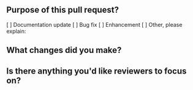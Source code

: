 <!--
Allo' allo'! 
Thanks for taking the time to submit a pull request ❤

Please make sure you read and fulfill our pull request guidelines:
https://github.com/yeoman/yeoman/blob/master/contributing.md

Additional useful information is placed on the Yeoman Website:
http://yeoman.io/contributing/pull-request.html
-->

## Purpose of this pull request? 

<!-- Put an »X« into square brackets next to item) -->

[ ] Documentation update
[ ] Bug fix 
[ ] Enhancement
[ ] Other, please explain:

## What changes did you make?

<!-- Give an overview -->

## Is there anything you'd like reviewers to focus on?

<!-- Just in case -->
